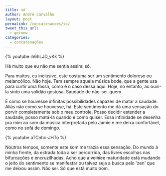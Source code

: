 ```yaml
---
title: só
author: André Carvalho
layout: post
permalink: /concatenacoes/so/
tweet_this_url:
  - getnew
categories:
  - concatenações
---
```


{% youtube ih6hLJD_vKk %}

Há muito que eu não me sentia assim: só.

Para muitos, eu inclusive, este costuma ser um sentimento doloroso ou melancólico. Não hoje. Tem sempre aquela música bode, que a gente usa para curtir uma fossa, como é o caso dessa aqui. Hoje, no entanto, ao ouvi-la sinto uma solidão gostosa. Saudade de não-sei-quem.

É como se houvesse infinitas possibilidades capazes de matar a saudade. Aliás não como se houvesse, há. Este sentimento me dá uma sensação do porvir completamente sob o meu controle. Posso decidir estender a saudade, posso matá-la quando e como quiser. Essa infinidade se desenha pra mim ao som da música interpretada pelo Jamie e me deixa confortável, como no sofá de domingo.

{% youtube aTCnhc-JHTo %}

Noutros tempos, somente este som me trazia essa sensação. Do mundo à minha frente, da estrada toda a ser percorrida, das livres escolhas nas bifurcações e encruzilhadas. Acho que a <del>velhice</del> maturidade está mudando o jeito do sentimento se manifestar ou talvez seja a busca pelo 'zen' que me deixou assim. Não sei. Só que está muito bom.
